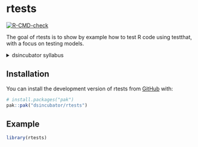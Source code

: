 
<!-- README.md is generated from README.Rmd. Please edit that file -->

# rtests

<!-- badges: start -->

[![R-CMD-check](https://github.com/dsincubator/rtests/actions/workflows/R-CMD-check.yaml/badge.svg)](https://github.com/dsincubator/rtests/actions/workflows/R-CMD-check.yaml)
<!-- badges: end -->

The goal of rtests is to show by example how to test R code using
testthat, with a focus on testing models.

<details>
<summary>
dsincubator syllabus
</summary>

todo

</details>

## Installation

You can install the development version of rtests from
[GitHub](https://github.com/) with:

``` r
# install.packages("pak")
pak::pak("dsincubator/rtests")
```

## Example

``` r
library(rtests)
```
